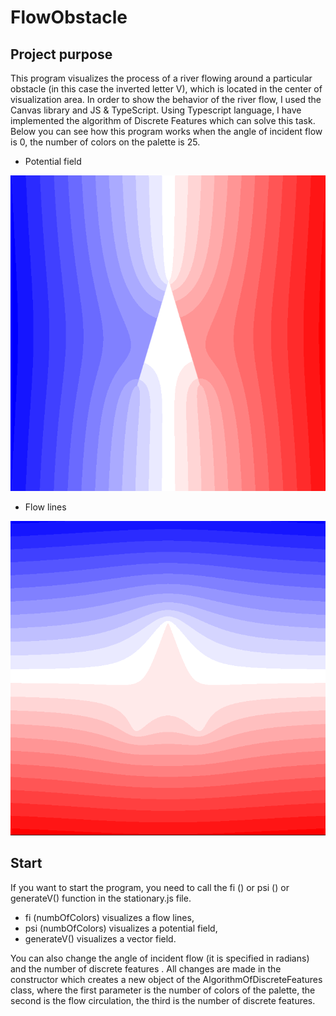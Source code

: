 # FlowObstacle

## Project purpose
This program visualizes the process of a river flowing around a particular obstacle (in this case the inverted letter V), which is located in the center of visualization area. In order to show the behavior of the river flow, I used the Canvas library and JS & TypeScript. Using Typescript language, I have implemented the algorithm of Discrete Features which can solve this task. Below you can see  how this program works when the angle of  incident flow is 0, the number of colors on the palette is 25.
+ Potential field

![Psi](https://github.com/DmitriyLitvin/FlowObstacle/blob/flow/images/fi.PNG)

+ Flow lines

![Fi](https://github.com/DmitriyLitvin/FlowObstacle/blob/flow/images/psi.PNG)

## Start
If you want to start the program, you need to call the fi () or psi () or generateV() function in the stationary.js file.

+ fi (numbOfColors) visualizes a flow lines,
+ psi (numbOfColors) visualizes a potential field,
+ generateV() visualizes a vector field.

You can also change the angle of  incident flow (it is specified in radians) and the number of discrete features . All changes are made in the constructor which creates a new object of the AlgorithmOfDiscreteFeatures class, where the first parameter is the number of colors of the palette, the second is the flow circulation, the third is the number of discrete features.
